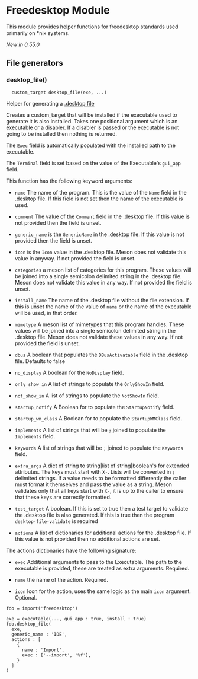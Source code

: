 # Freedesktop Module

This module provides helper functions for freedesktop standards used primarily on *nix systems.

*New in 0.55.0*

## File generators

### desktop_file()

```meson
  custom_target desktop_file(exe, ...)
```

Helper for generating a [.desktop file](https://specifications.freedesktop.org/desktop-entry-spec/latest/index.html)

Creates a custom_target that will be installed if the executable used to
generate it is also installed. Takes one positional argument which is an
executable or a disabler. If a disabler is passed or the executable is not
going to be installed then nothing is returned.

The `Exec` field is automatically populated with the installed path to the executable.

The `Terminal` field is set based on the value of the Executable's `gui_app` field.

This function has the following keyword arguments:

- `name` The name of the program. This is the value of the `Name` field in
  the .desktop file. If this field is not set then the name of the executable
  is used.

- `comment` The value of the `Comment` field in the .desktop file. If this
  value is not provided then the field is unset.

- `generic_name` is the `GenericName` in the .desktop file. If this value is
  not provided then the field is unset.

- `icon` is the `Icon` value in the .desktop file. Meson does not validate
  this value in anyway. If not provided the field is unset.

- `categories` a meson list of categories for this program. These values will
  be joined into a single semicolon delimited string in the .desktop file.
  Meson does not validate this value in any way. If not provided the field is
  unset.

- `install_name` The name of the .desktop file without the file extension. If
  this is unset the name of the value of `name` or the name of the executable
  will be used, in that order.

- `mimetype` A meson list of mimetypes that this program handles. These
  values will be joined into a single semicolon delimited string in the
  .desktop file. Meson does not validate these values in any way. If not
  provided the field is unset.

- `dbus` A boolean that populates the `DBusActivatable` field in the .desktop
file. Defaults to false

- `no_display` A boolean for the `NoDisplay` field.

- `only_show_in` A list of strings to populate the `OnlyShowIn` field.

- `not_show_in` A list of strings to populate the `NotShowIn` field.

- `startup_notify` A Boolean for to populate the `StartupNotify` field.

- `startup_wm_class` A Boolean for to populate the `StartupWMClass` field.

- `implements` A list of strings that will be `;` joined to populate the
  `Implements` field.

- `keywords` A list of strings that will be `;` joined to populate the
  `Keywords` field.

- `extra_args` A dict of string to string|list of string|boolean's for
  extended attributes. The keys must start with `X-`. Lists will be converted
  in `;` delimited strings. If a value needs to be formatted differently the
  caller must format it themselves and pass the value as a string. Meson
  validates only that all keys start with `X-`, it is up to the caller to
  ensure that these keys are correctly formatted.

- `test_target` A boolean. If this is set to true then a test target to
  validate the .desktop file is also generated. If this is true then the
  program `desktop-file-validate` is required

- `actions` A list of dictionaries for additional actions for the .desktop
  file. If this value is not provided then no additional actions are set.

The actions dictionaries have the following signature:

- `exec` Additional arguments to pass to the Executable. The path to the
  executable is provided, these are treated as extra arguments. Required.

- `name` the name of the action. Required.

- `icon` Icon for the action, uses the same logic as the main `icon`
  argument. Optional.

```meson
fdo = import('freedesktop')

exe = executable(..., gui_app : true, install : true)
fdo.desktop_file(
  exe,
  generic_name : 'IDE',
  actions : [
    {
      name : 'Import',
      exec : ['--import', '%f'],
    }
  ]
)
```
